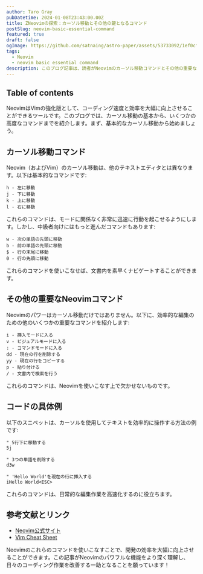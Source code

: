 ```yaml
---
author: Taro Gray
pubDatetime: 2024-01-08T23:43:00.00Z
title: ZNeovimの探索：カーソル移動とその他の鍵となるコマンド
postSlug: neovim-basic-essential-command
featured: true
draft: false
ogImage: https://github.com/satnaing/astro-paper/assets/53733092/1ef0cf03-8137-4d67-ac81-84a032119e3a
tags:
  - Neovim
  - neovim basic essential command
description: このブログ記事は、読者がNeovimのカーソル移動コマンドとその他の重要なコマンドを理解し、快適に使いこなせるようになることを目指しています。面白さとわかりやすさをバランス良く保ちながら、中級者に向けた具体的なコード例を提供しています。また、さらに学びを深めるためのリンクも紹介しています。
---
```


## Table of contents

NeovimはVimの強化版として、コーディング速度と効率を大幅に向上させることができるツールです。このブログでは、カーソル移動の基本から、いくつかの高度なコマンドまでを紹介します。まず、基本的なカーソル移動から始めましょう。

## カーソル移動コマンド

Neovim（およびVim）のカーソル移動は、他のテキストエディタとは異なります。以下は基本的なコマンドです:

```vim
h - 左に移動
j - 下に移動
k - 上に移動
l - 右に移動
```

これらのコマンドは、モードに関係なく非常に迅速に行動を起こせるようにします。しかし、中級者向けにはもっと進んだコマンドもあります:

```vim
w - 次の単語の先頭に移動
b - 前の単語の先頭に移動
$ - 行の末尾に移動
0 - 行の先頭に移動
```

これらのコマンドを使いこなせば、文書内を素早くナビゲートすることができます。

## その他の重要なNeovimコマンド

Neovimのパワーはカーソル移動だけではありません。以下に、効率的な編集のための他のいくつかの重要なコマンドを紹介します:

```vim
i - 挿入モードに入る
v - ビジュアルモードに入る
: - コマンドモードに入る
dd - 現在の行を削除する
yy - 現在の行をコピーする
p - 貼り付ける
/ - 文書内で検索を行う
```

これらのコマンドは、Neovimを使いこなす上で欠かせないものです。

## コードの具体例

以下のスニペットは、カーソルを使用してテキストを効率的に操作する方法の例です:

```vim
" 5行下に移動する
5j

" 3つの単語を削除する
d3w

" 'Hello World'を現在の行に挿入する
iHello World<ESC>
```

これらのコマンドは、日常的な編集作業を高速化するのに役立ちます。

## 参考文献とリンク

- [Neovim公式サイト](https://neovim.io/)
- [Vim Cheat Sheet](https://vim.rtorr.com/)

Neovimのこれらのコマンドを使いこなすことで、開発の効率を大幅に向上させることができます。この記事がNeovimのパワフルな機能をより深く理解し、日々のコーディング作業を改善する一助となることを願っています！

